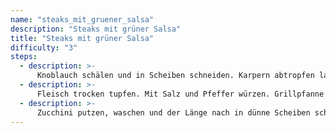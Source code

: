 ```yaml
---
name: "steaks_mit_gruener_salsa"
description: "Steaks mit grüner Salsa"
title: "Steaks mit grüner Salsa"
difficulty: "3"
steps:
  - description: >-
      Knoblauch schälen und in Scheiben schneiden. Karpern abtropfen lassen. Kräuter waschen, trocken schütteln und Blätter von den Stielen zupfen. Einige Korianderblättchen beiseitelegen. Chili putzen, der Länge nach aufschneiden, waschen und Kerne entfernen. Schote klein schneiden. Vorbereitete Zutaten und Sardellenfilets in ein hohes Gefäß geben und mit einem Pürierstab mixen. Olivenöl dabei langsam einlaufen lassen. Mit Salz, Zitronensaft und Pfeffer abschmecken. Teststeak interne Seite
  - description: >-
      Fleisch trocken tupfen. Mit Salz und Pfeffer würzen. Grillpfanne mit Öl ausstreichen und stark erhitzen. Fleisch darin unter Wenden ca. 5 Minuten scharf anbraten. Im vorgeheizten Backofen (E-Herd: 175 °C/ Umluft: 150 °C/ Gas: s. Hersteller) ca. 10 Minuten zu Ende garen. Aus dem Ofen nehmen und mit Alufolie zugedeckt ca. 5 Minuten ruhen lassen.
  - description: >-
      Zucchini putzen, waschen und der Länge nach in dünne Scheiben schneiden. Grillpfanne nochmals mit Öl austreichen und stark erhitzen. Zucchini darin nacheinander grillen. Zucchini in einer Schüssel mit etwas Salsa und Korianderblättchen vermengen und auf 4 Tellern verteilen. Fleisch in Scheiben schneiden und auf den Tellern anrichten. Restliche Salsa in einem Schälchen dazureichen.
---
```

